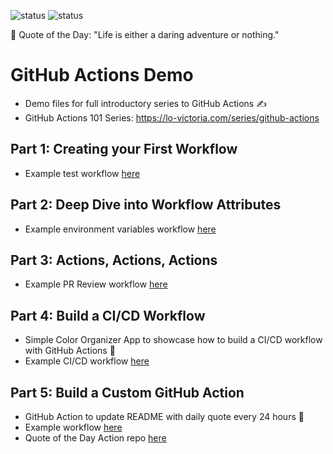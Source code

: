 ![status](https://github.com/victoria-lo/github-action-demo/actions/workflows/ci-cd.yml/badge.svg)
![status](https://github.com/victoria-lo/github-action-demo/actions/workflows/qotd.yml/badge.svg)

<!-- start quote -->
💬 Quote of the Day: "Life is either a daring adventure or nothing."
<!-- end quote -->

# GitHub Actions Demo
- Demo files for full introductory series to GitHub Actions ✍️
- GitHub Actions 101 Series: https://lo-victoria.com/series/github-actions

## Part 1: Creating your First Workflow
- Example test workflow [here](https://github.com/victoria-lo/github-action-demo/blob/main/.github/workflows/test.yml)

## Part 2: Deep Dive into Workflow Attributes
- Example environment variables workflow [here](https://github.com/victoria-lo/github-action-demo/blob/main/.github/workflows/env_tutorial.yml)

## Part 3: Actions, Actions, Actions
- Example PR Review workflow [here](https://github.com/victoria-lo/github-action-demo/blob/main/.github/workflows/PR_action_example.yml)

## Part 4: Build a CI/CD Workflow
- Simple Color Organizer App to showcase how to build a CI/CD workflow with GitHub Actions 🎨
- Example CI/CD workflow [here](https://github.com/victoria-lo/github-action-demo/blob/main/.github/workflows/ci-cd.yml)

## Part 5: Build a Custom GitHub Action
- GitHub Action to update README with daily quote every 24 hours 💬
- Example workflow [here](https://github.com/victoria-lo/github-action-demo/blob/main/.github/workflows/qotd.yml)
- Quote of the Day Action repo [here](https://github.com/victoria-lo/qotd-github-action)
